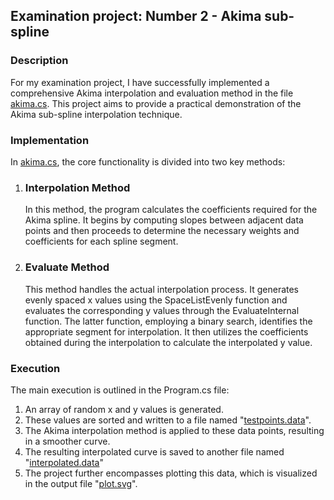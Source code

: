 ## Examination project: Number 2 - Akima sub-spline
### Description
For my examination project, I have successfully implemented a comprehensive Akima interpolation and evaluation method in the file [akima.cs](akima.cs). This project aims to provide a practical demonstration of the Akima sub-spline interpolation technique.

### Implementation
In [akima.cs](akima.cs), the core functionality is divided into two key methods:

1. ### Interpolation Method
    In this method, the program calculates the coefficients required for the Akima spline. It begins by computing slopes between adjacent data points and then proceeds to determine the necessary weights and coefficients for each spline segment.

2. ### Evaluate Method
    This method handles the actual interpolation process. It generates evenly spaced x values using the SpaceListEvenly function and evaluates the corresponding y values through the EvaluateInternal function. The latter function, employing a binary search, identifies the appropriate segment for interpolation. It then utilizes the coefficients obtained during the interpolation to calculate the interpolated y value.

### Execution
The main execution is outlined in the Program.cs file:

1. An array of random x and y values is generated.
2. These values are sorted and written to a file named "[testpoints.data](testpoints.data)".
3. The Akima interpolation method is applied to these data points, resulting in a smoother curve.
4. The resulting interpolated curve is saved to another file named "[interpolated.data](interpolated.data)"
5. The project further encompasses plotting this data, which is visualized in the output file "[plot.svg](plot.svg)".




